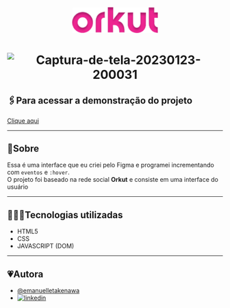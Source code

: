 <h1 align="center">
     <img src="src/img/orkut.png" alt="logo" width=200>
</h1>

<h1 align="center">
    <img src="https://i.ibb.co/Mh95ssq/Captura-de-tela-20230123-200031.png" alt="Captura-de-tela-20230123-200031" width=500 >
</h1>


## 🖇️Para acessar a demonstração do projeto

[Clique aqui](https://interface-orkut.vercel.app/) 


<hr>

## 📜Sobre
Essa é uma interface que eu criei pelo Figma e programei incrementando com ``eventos`` e ``:hover``. <br>
O projeto foi baseado na rede social **Orkut** e consiste em uma interface do usuário



<hr>

## 👩🏻‍💻Tecnologias utilizadas
- HTML5
- CSS
- JAVASCRIPT (DOM)

<hr>

## 💗Autora
- [@emanuelletakenawa](https://github.com/emanuelletakenawa)
- [![linkedin](https://img.shields.io/badge/linkedin-0A66C2?style=for-the-badge&logo=linkedin&logoColor=white)](https://www.linkedin.com/in/emanuelle-takenawa-32b6a1257)
